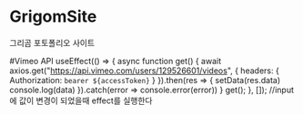 # GrigomSite

그리곰 포토폴리오 사이트

#Vimeo API
   useEffect(() => {
        async function get() {
            await axios.get("https://api.vimeo.com/users/129526601/videos", {
                headers: {
                    Authorization: `bearer ${accessToken}`
                }
            }).then(res => {
                setData(res.data)
                console.log(data)
            }).catch(error => console.error(error))
        }
        get();
    }, []); //input에 값이 변경이 되었을때 effect를 실행한다
